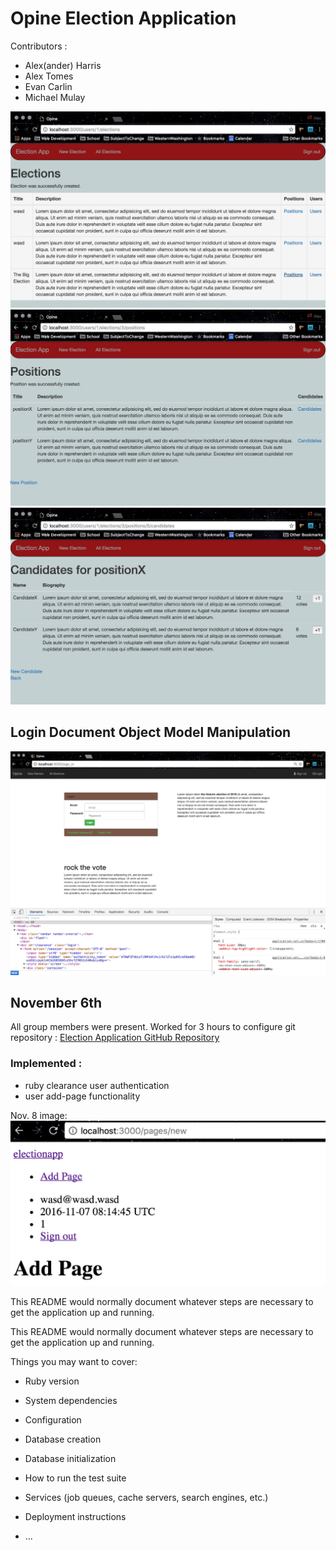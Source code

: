 # Opine Election Application

Contributors :
* Alex(ander) Harris
* Alex Tomes
* Evan Carlin
* Michael Mulay

![alt text](README_images/election.png)
![alt text](README_images/position.png)
![alt text](README_images/candidate.png)

## Login Document Object Model Manipulation

![alt text](README_images/session_DOM.png)

## November 6th
All group members were present. Worked for 3 hours to configure git repository :
[Election Application GitHub Repository](https://github.com/electionapp/electionapp)

### Implemented :
* ruby clearance user authentication
* user add-page functionality

Nov. 8 image:
![alt text](README_images/add-page.png)


This README would normally document whatever steps are necessary to get the
application up and running.


This README would normally document whatever steps are necessary to get the
application up and running.

Things you may want to cover:

* Ruby version

* System dependencies

* Configuration

* Database creation

* Database initialization

* How to run the test suite

* Services (job queues, cache servers, search engines, etc.)

* Deployment instructions

* ...
